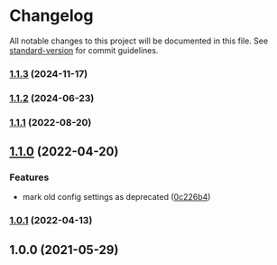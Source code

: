 # Changelog

All notable changes to this project will be documented in this file. See [standard-version](https://github.com/conventional-changelog/standard-version) for commit guidelines.

### [1.1.3](https://github.com/wozjac/vscode-ui5-odata-mock-generator/compare/v1.1.2...v1.1.3) (2024-11-17)

### [1.1.2](https://github.com/wozjac/vscode-ui5-odata-mock-generator/compare/v1.1.1...v1.1.2) (2024-06-23)

### [1.1.1](https://github.com/wozjac/vscode-ui5-odata-mock-generator/compare/v1.1.0...v1.1.1) (2022-08-20)

## [1.1.0](https://github.com/wozjac/vscode-ui5-odata-mock-generator/compare/v1.0.1...v1.1.0) (2022-04-20)


### Features

* mark old config settings as deprecated ([0c226b4](https://github.com/wozjac/vscode-ui5-odata-mock-generator/commit/0c226b41b68dfe37ef2564b48711a7489b574e8a))

### [1.0.1](https://github.com/wozjac/vscode-ui5-odata-mock-generator/compare/v1.0.0...v1.0.1) (2022-04-13)

## 1.0.0 (2021-05-29)
